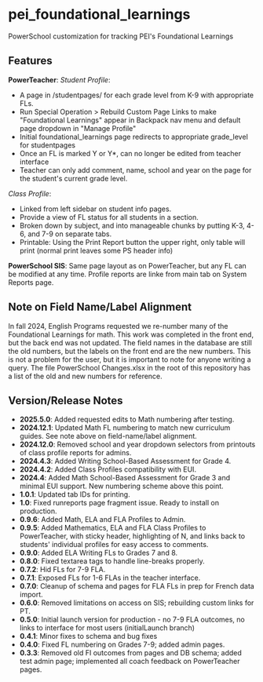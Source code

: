 # pei_foundational_learnings

PowerSchool customization for tracking PEI's Foundational Learnings

## Features

**PowerTeacher**:
*Student Profile*:

- A page in /studentpages/ for each grade level from K-9 with appropriate FLs.
- Run Special Operation > Rebuild Custom Page Links to make "Foundational Learnings" appear in Backpack nav menu and default page dropdown in "Manage Profile"
- Initial foundational_learnings page redirects to appropriate grade_level for studentpages
- Once an FL is marked Y or Y*, can no longer be edited from teacher interface
- Teacher can only add comment, name, school and year on the page for the student's current grade level.

*Class Profile*:

- Linked from left sidebar on student info pages.
- Provide a view of FL status for all students in a section.
- Broken down by subject, and into manageable chunks by putting K-3, 4-6, and 7-9 on separate tabs.
- Printable: Using the Print Report button the upper right, only table will print (normal print leaves some PS header info)
  
**PowerSchool SIS**: Same page layout as on PowerTeacher, but any FL can be modified at any time. Profile reports are linke from main tab on System Reports page.

## Note on Field Name/Label Alignment

In fall 2024, English Programs requested we re-number many of the Foundational Learnings for math. This work was completed in the front end, but the back end was not updated. The field names in the database are still the old numbers, but the labels on the front end are the new numbers. This is not a problem for the user, but it is important to note for anyone writing a query. The file PowerSchool Changes.xlsx in the root of this repository has a list of the old and new numbers for reference.

## Version/Release Notes

- **2025.5.0**: Added requested edits to Math numbering after testing.
- **2024.12.1**: Updated Math FL numbering to match new curriculum guides. See note above on field-name/label alignment.
- **2024.12.0**: Removed school and year dropdown selectors from printouts of class profile reports for admins.
- **2024.4.3**: Added Writing School-Based Assessment for Grade 4.
- **2024.4.2**: Added Class Profiles compatibility with EUI.
- **2024.4**: Added Math School-Based Assessment for Grade 3 and minimal EUI support.
New numbering scheme above this point.
- **1.0.1**: Updated tab IDs for printing.
- **1.0**: Fixed runreports page fragment issue. Ready to install on production.
- **0.9.6**: Added Math, ELA and FLA Profiles to Admin.
- **0.9.5**: Added Mathematics, ELA and FLA Class Profiles to PowerTeacher, with sticky header, highlighting of N, and links back to students' individual profiles for easy access to comments.
- **0.9.0**: Added ELA Writing FLs to Grades 7 and 8.
- **0.8.0**: Fixed textarea tags to handle line-breaks properly.
- **0.7.2**: Hid FLs for 7-9 FLA.
- **0.7.1**: Exposed FLs for 1-6 FLAs in the teacher interface.
- **0.7.0**: Cleanup of schema and pages for FLA FLs in prep for French data import.
- **0.6.0**: Removed limitations on access on SIS; rebuilding custom links for PT.
- **0.5.0**: Initial launch version for production - no 7-9 FLA outcomes, no links to interface for most users (initialLaunch branch)
- **0.4.1**: Minor fixes to schema and bug fixes
- **0.4.0**: Fixed FL numbering on Grades 7-9; added admin pages.
- **0.3.3**: Removed old FI outcomes from pages and DB schema; added test admin page; implemented all coach feedback on PowerTeacher pages.
